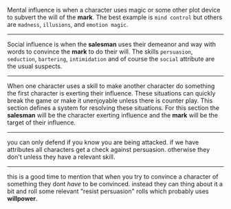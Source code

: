 Mental influence is when a character uses magic or some other plot device to subvert the will of the **mark**. The best example is `mind control` but others are `madness`, `illusions`, and `emotion magic`.

---

Social influence is when the **salesman** uses their demeanor and way with words to convince the **mark** to do their will. The skills `persuasion`, `seduction`, `bartering`, `intimidation` and of course the `social` attribute are the usual suspects.

---

When one character uses a skill to make another character do something the first character is exerting their influence. These situations can quickly break the game or make it unenjoyable unless there is counter play. This section defines a system for resolving these situations. For this section the **salesman** will be the character exerting influence and the **mark** will be the target of their influence.

<!-- Should mental and social influence be combined? I think they should... -->

---

you can only defend if you know you are being attacked. if we have attributes all characters get a check against persuasion. otherwise they don't unless they have a relevant skill.

---

this is a good time to mention that when you try to convince a character of something they dont _have_ to be convinced. instead they can thing about it a bit and roll some relevant "resist persuasion" rolls which probably uses __willpower__.